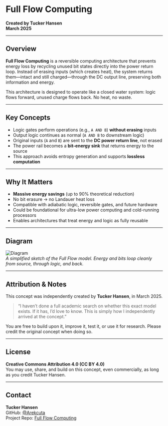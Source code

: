 # Full Flow Computing

**Created by Tucker Hansen**  
**March 2025**

---

## Overview

**Full Flow Computing** is a reversible computing architecture that prevents energy loss by recycling unused bit states directly into the power return loop. Instead of erasing inputs (which creates heat), the system returns them—intact and still charged—through the DC output line, preserving both information and energy.

This architecture is designed to operate like a closed water system: logic flows forward, unused charge flows back. No heat, no waste.

---

## Key Concepts

- Logic gates perform operations (e.g., `A AND B`) **without erasing** inputs
- Output logic continues as normal (`A AND B` to downstream logic)
- Original inputs (`A` and `B`) are sent to the **DC power return line**, not erased
- The power rail becomes a **bit-energy sink** that returns energy to the source
- This approach avoids entropy generation and supports **lossless computation**

---

## Why It Matters

- **Massive energy savings** (up to 90% theoretical reduction)
- No bit erasure → no Landauer heat loss
- Compatible with adiabatic logic, reversible gates, and future hardware
- Could be foundational for ultra-low power computing and cold-running processors
- Enables architectures that treat energy and logic as fully reusable

---

## Diagram

![Diagram](diagram.png)  
*A simplified sketch of the Full Flow model. Energy and bits loop cleanly from source, through logic, and back.*

---

## Attribution & Notes

This concept was independently created by **Tucker Hansen**, in March 2025.

> “I haven’t done a full academic search on whether this exact model exists. If it has, I’d love to know. This is simply how I independently arrived at the concept.”

You are free to build upon it, improve it, test it, or use it for research. Please credit the original concept when doing so.

---

## License

**Creative Commons Attribution 4.0 (CC BY 4.0)**  
You may use, share, and build on this concept, even commercially, as long as you credit Tucker Hansen.

---

## Contact

**Tucker Hansen**  
GitHub: [@Arekcuta](https://github.com/Arekcuta)  
Project Repo: [Full Flow Computing](https://github.com/Arekcuta/reversible-dc-computing-loop)
